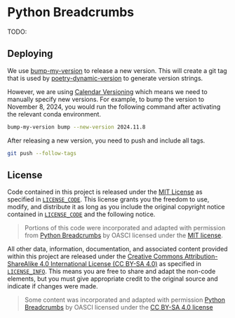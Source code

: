 # Python Breadcrumbs

TODO:

## Deploying

We use [bump-my-version](https://github.com/callowayproject/bump-my-version) to release a new version.
This will create a git tag that is used by [poetry-dynamic-version](https://github.com/mtkennerly/poetry-dynamic-versioning) to generate version strings.

However, we are using [Calendar Versioning](https://calver.org/) which means we need to manually specify new versions.
For example, to bump the version to November 8, 2024, you would run the following command after activating the relevant conda environment.

```bash
bump-my-version bump --new-version 2024.11.8
```

After releasing a new version, you need to push and include all tags.

```bash
git push --follow-tags
```

## License

Code contained in this project is released under the [MIT License](https://spdx.org/licenses/MIT.html) as specified in [`LICENSE_CODE`](https://gitlab.com/oasci/breadcrumbs/python-bc/-/blob/main/LICENSE_CODE.md).
This license grants you the freedom to use, modify, and distribute it as long as you include the original copyright notice contained in [`LICENSE_CODE`](https://gitlab.com/oasci/breadcrumbs/python-bc/-/blob/main/LICENSE_CODE.md) and the following notice.

> Portions of this code were incorporated and adapted with permission from [Python Breadcrumbs](https://gitlab.com/oasci/python-bc) by OASCI licensed under the [MIT license](https://gitlab.com/oasci/breadcrumbs/python-bc/-/blob/main/LICENSE_CODE.md).

All other data, information, documentation, and associated content provided within this project are released under the [Creative Commons Attribution-ShareAlike 4.0 International License (CC BY-SA 4.0)](https://creativecommons.org/licenses/by-sa/4.0/) as specified in [`LICENSE_INFO`](https://gitlab.com/oasci/breadcrumbs/python-bc/-/blob/main/LICENSE_INFO.md).
This means you are free to share and adapt the non-code elements, but you must give appropriate credit to the original source and indicate if changes were made.

> Some content was incorporated and adapted with permission [Python Breadcrumbs](https://gitlab.com/oasci/python-bc) by OASCI licensed under the [CC BY-SA 4.0 license](https://gitlab.com/oasci/breadcrumbs/python-bc/-/blob/main/LICENSE_INFO.md)

